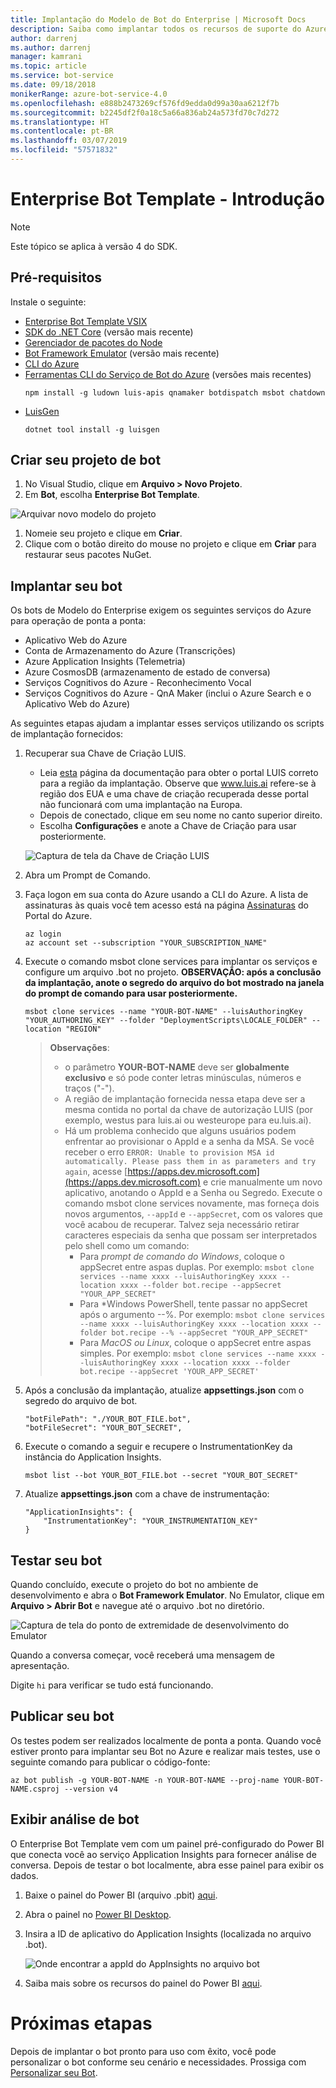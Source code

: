 ```yaml
---
title: Implantação do Modelo de Bot do Enterprise | Microsoft Docs
description: Saiba como implantar todos os recursos de suporte do Azure para o Bot do Enterprise
author: darrenj
ms.author: darrenj
manager: kamrani
ms.topic: article
ms.service: bot-service
ms.date: 09/18/2018
monikerRange: azure-bot-service-4.0
ms.openlocfilehash: e888b2473269cf576fd9edda0d99a30aa6212f7b
ms.sourcegitcommit: b2245df2f0a18c5a66a836ab24a573fd70c7d272
ms.translationtype: HT
ms.contentlocale: pt-BR
ms.lasthandoff: 03/07/2019
ms.locfileid: "57571832"
---
```

# <a name="enterprise-bot-template---getting-started"></a>Enterprise Bot Template - Introdução

> [!NOTE]
> Este tópico se aplica à versão 4 do SDK. 

## <a name="prerequisites"></a>Pré-requisitos

Instale o seguinte:
- [Enterprise Bot Template VSIX](https://marketplace.visualstudio.com/items?itemName=BotBuilder.botbuilderv4enterprise)
- [SDK do .NET Core](https://www.microsoft.com/net/download) (versão mais recente)
- [Gerenciador de pacotes do Node](https://nodejs.org/en/)
- [Bot Framework Emulator](https://docs.microsoft.com/en-us/azure/bot-service/bot-service-debug-emulator?view=azure-bot-service-4.0) (versão mais recente)
- [CLI do Azure](https://docs.microsoft.com/en-us/cli/azure/install-azure-cli?view=azure-cli-latest)
- [Ferramentas CLI do Serviço de Bot do Azure](https://github.com/Microsoft/botbuilder-tools) (versões mais recentes)
    ```shell
    npm install -g ludown luis-apis qnamaker botdispatch msbot chatdown
    ```
- [LuisGen](https://github.com/Microsoft/botbuilder-tools/blob/master/packages/LUISGen/src/npm/readme.md)
    ```shell
    dotnet tool install -g luisgen
    ```

## <a name="create-your-bot-project"></a>Criar seu projeto de bot
1. No Visual Studio, clique em **Arquivo > Novo Projeto**.
1. Em **Bot**, escolha **Enterprise Bot Template**.

![Arquivar novo modelo do projeto](media/enterprise-template/new_project.jpg)

1. Nomeie seu projeto e clique em **Criar**.
1. Clique com o botão direito do mouse no projeto e clique em **Criar** para restaurar seus pacotes NuGet.

## <a name="deploy-your-bot"></a>Implantar seu bot

Os bots de Modelo do Enterprise exigem os seguintes serviços do Azure para operação de ponta a ponta:
- Aplicativo Web do Azure
- Conta de Armazenamento do Azure (Transcrições)
- Azure Application Insights (Telemetria)
- Azure CosmosDB (armazenamento de estado de conversa)
- Serviços Cognitivos do Azure - Reconhecimento Vocal
- Serviços Cognitivos do Azure - QnA Maker (inclui o Azure Search e o Aplicativo Web do Azure)

As seguintes etapas ajudam a implantar esses serviços utilizando os scripts de implantação fornecidos:

1. Recuperar sua Chave de Criação LUIS.
   - Leia [esta](https://docs.microsoft.com/en-us/azure/cognitive-services/luis/luis-reference-regions) página da documentação para obter o portal LUIS correto para a região da implantação. Observe que www.luis.ai refere-se à região dos EUA e uma chave de criação recuperada desse portal não funcionará com uma implantação na Europa.
   - Depois de conectado, clique em seu nome no canto superior direito.
   - Escolha **Configurações** e anote a Chave de Criação para usar posteriormente.
    
    ![Captura de tela da Chave de Criação LUIS](./media/enterprise-template/luis_authoring_key.jpg)

1. Abra um Prompt de Comando.
1. Faça logon em sua conta do Azure usando a CLI do Azure. A lista de assinaturas às quais você tem acesso está na página [Assinaturas](https://ms.portal.azure.com/#blade/Microsoft_Azure_Billing/SubscriptionsBlade) do Portal do Azure.
    ```shell
    az login
    az account set --subscription "YOUR_SUBSCRIPTION_NAME"
    ```

1. Execute o comando msbot clone services para implantar os serviços e configure um arquivo .bot no projeto. **OBSERVAÇÃO: após a conclusão da implantação, anote o segredo do arquivo do bot mostrado na janela do prompt de comando para usar posteriormente.**

    ```shell
    msbot clone services --name "YOUR-BOT-NAME" --luisAuthoringKey "YOUR_AUTHORING_KEY" --folder "DeploymentScripts\LOCALE_FOLDER" --location "REGION"
    ```

    > **Observações**:
    >- o parâmetro **YOUR-BOT-NAME** deve ser **globalmente exclusivo** e só pode conter letras minúsculas, números e traços ("-").
    >- A região de implantação fornecida nessa etapa deve ser a mesma contida no portal da chave de autorização LUIS (por exemplo, westus para luis.ai ou westeurope para eu.luis.ai).
    >- Há um problema conhecido que alguns usuários podem enfrentar ao provisionar o AppId e a senha da MSA. Se você receber o erro `ERROR: Unable to provision MSA id automatically. Please pass them in as parameters and try again`, acesse [https://apps.dev.microsoft.com](https://apps.dev.microsoft.com) e crie manualmente um novo aplicativo, anotando o AppId e a Senha ou Segredo. Execute o comando msbot clone services novamente, mas forneça dois novos argumentos, `--appId` e `--appSecret`, com os valores que você acabou de recuperar. Talvez seja necessário retirar caracteres especiais da senha que possam ser interpretados pelo shell como um comando:
    >   - Para *prompt de comando do Windows*, coloque o appSecret entre aspas duplas. Por exemplo: `msbot clone services --name xxxx --luisAuthoringKey xxxx --location xxxx --folder bot.recipe --appSecret "YOUR_APP_SECRET"`
    >   - Para *Windows PowerShell, tente passar no appSecret após o argumento --%. Por exemplo: `msbot clone services --name xxxx --luisAuthoringKey xxxx --location xxxx --folder bot.recipe --% --appSecret "YOUR_APP_SECRET"`
    >   - Para *MacOS ou Linux*, coloque o appSecret entre aspas simples. Por exemplo: `msbot clone services --name xxxx --luisAuthoringKey xxxx --location xxxx --folder bot.recipe --appSecret 'YOUR_APP_SECRET'`

1. Após a conclusão da implantação, atualize **appsettings.json** com o segredo do arquivo de bot. 
    
    ```
    "botFilePath": "./YOUR_BOT_FILE.bot",
    "botFileSecret": "YOUR_BOT_SECRET",
    ```
1. Execute o comando a seguir e recupere o InstrumentationKey da instância do Application Insights.
    ```
    msbot list --bot YOUR_BOT_FILE.bot --secret "YOUR_BOT_SECRET"
    ```

1. Atualize **appsettings.json** com a chave de instrumentação:

    ```
    "ApplicationInsights": {
        "InstrumentationKey": "YOUR_INSTRUMENTATION_KEY"
    }
    ```

## <a name="test-your-bot"></a>Testar seu bot

Quando concluído, execute o projeto do bot no ambiente de desenvolvimento e abra o **Bot Framework Emulator**. No Emulator, clique em **Arquivo > Abrir Bot** e navegue até o arquivo .bot no diretório.

![Captura de tela do ponto de extremidade de desenvolvimento do Emulator](./media/enterprise-template/development_endpoint.jpg)

Quando a conversa começar, você receberá uma mensagem de apresentação.

Digite ```hi``` para verificar se tudo está funcionando.

## <a name="publish-your-bot"></a>Publicar seu bot

Os testes podem ser realizados localmente de ponta a ponta. Quando você estiver pronto para implantar seu Bot no Azure e realizar mais testes, use o seguinte comando para publicar o código-fonte:

```shell
az bot publish -g YOUR-BOT-NAME -n YOUR-BOT-NAME --proj-name YOUR-BOT-NAME.csproj --version v4
```

## <a name="view-your-bot-analytics"></a>Exibir análise de bot
O Enterprise Bot Template vem com um painel pré-configurado do Power BI que conecta você ao serviço Application Insights para fornecer análise de conversa. Depois de testar o bot localmente, abra esse painel para exibir os dados. 

1. Baixe o painel do Power BI (arquivo .pbit) [aqui](https://github.com/Microsoft/AI/blob/master/solutions/analytics/ConversationalAnalyticsSample_02132019.pbit).
1. Abra o painel no [Power BI Desktop](https://powerbi.microsoft.com/en-us/desktop/).
1. Insira a ID de aplicativo do Application Insights (localizada no arquivo .bot).

    ![Onde encontrar a appId do AppInsights no arquivo bot](./media/enterprise-template/appInsights_appId.jpg)

1. Saiba mais sobre os recursos do painel do Power BI [aqui](https://github.com/Microsoft/AI/tree/master/solutions/analytics).

# <a name="next-steps"></a>Próximas etapas

Depois de implantar o bot pronto para uso com êxito, você pode personalizar o bot conforme seu cenário e necessidades. Prossiga com [Personalizar seu Bot](bot-builder-enterprise-template-customize.md).
